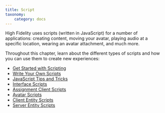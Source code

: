 ```yaml
---
title: Script
taxonomy:
    category: docs
---
```


High Fidelity uses scripts (written in JavaScript) for a number of applications: creating content, moving your avatar, playing audio at a specific location, wearing an avatar attachment, and much more. 

Throughout this chapter, learn about the different types of scripts and how you can use them to create new experiences: 

* [Get Started with Scripting](./get-started-with-scripting)
* [Write Your Own Scripts](./write-scripts)
* [JavaScript Tips and Tricks](./js-tips)
* [Interface Scripts](./interface-scripts)
* [Assignment Client Scripts](./assignment-client-scripts)
* [Avatar Scripts](./avatar-scripts)
* [Client Entity Scripts](./client-entity-scripts)
* [Server Entity Scripts](./server-entity-scripts)

